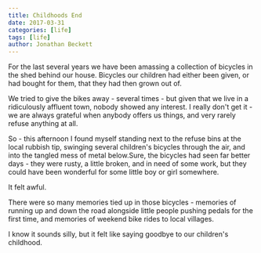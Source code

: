 ```yaml
---
title: Childhoods End
date: 2017-03-31
categories: [life]
tags: [life]
author: Jonathan Beckett
---
```


For the last several years we have been amassing a collection of bicycles in the shed behind our house. Bicycles our children had either been given, or had bought for them, that they had then grown out of.

We tried to give the bikes away - several times - but given that we live in a ridiculously affluent town, nobody showed any interest. I really don't get it - we are always grateful when anybody offers us things, and very rarely refuse anything at all.

So - this afternoon I found myself standing next to the refuse bins at the local rubbish tip, swinging several children's bicycles through the air, and into the tangled mess of metal below.Sure, the bicycles had seen far better days - they were rusty, a little broken, and in need of some work, but they could have been wonderful for some little boy or girl somewhere.

It felt awful.

There were so many memories tied up in those bicycles - memories of running up and down the road alongside little people pushing pedals for the first time, and memories of weekend bike rides to local villages.

I know it sounds silly, but it felt like saying goodbye to our children's childhood.